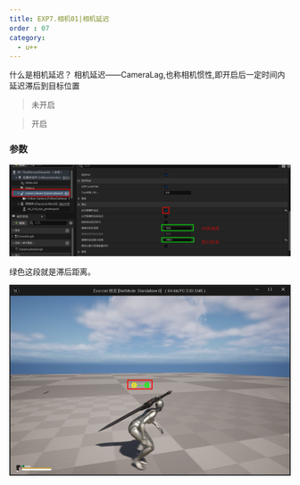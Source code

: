```yaml
---
title: EXP7.相机01|相机延迟
order : 07
category:
  - u++
---
```


<chatmessage avatar="../../assets/emoji/hh.png" :avatarWidth="40">
什么是相机延迟？
</chatmessage>

<chatmessage avatar="../../assets/emoji/bqb (2).png" :avatarWidth="40" alignLeft>
相机延迟——CameraLag,也称相机惯性,即开启后一定时间内延迟滞后到目标位置
</chatmessage>


>未开启

<gifwithbutton src="../../assets/unrealgif/hpup35.gif"/>

>开启


<gifwithbutton src="../../assets/unrealgif/hpup36.gif"/>

### 参数

![](..%2Fassets%2Fcameralag.png)

<chatmessage avatar="../../assets/emoji/bqb (2).png" :avatarWidth="40" alignLeft>
绿色这段就是滞后距离。
</chatmessage>

![](..%2Fassets%2Fcameralag001.png)